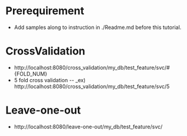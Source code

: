 # Prerequirement

- Add samples along to instruction in ./Readme.md before this tutorial.

# CrossValidation

- http://localhost:8080/cross_validation/my_db/test_feature/svc/#{FOLD_NUM}
- 5 fold cross validation
-- _ex) http://localhost:8080/cross_validation/my_db/test_feature/svc/5

# Leave-one-out
- http://localhost:8080/leave-one-out/my_db/test_feature/svc/
